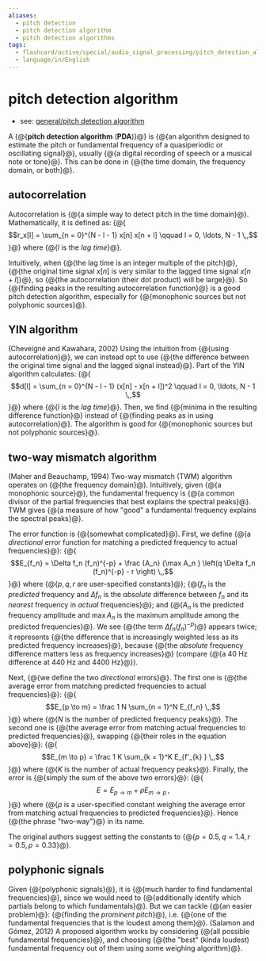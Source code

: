 ```yaml
---
aliases:
  - pitch detection
  - pitch detection algorithm
  - pitch detection algorithms
tags:
  - flashcard/active/special/audio_signal_processing/pitch_detection_algorithm
  - language/in/English
---
```


# pitch detection algorithm

- see: [general/pitch detection algorithm](../../general/pitch%20detection%20algorithm.md)

A {@{__pitch detection algorithm__ \(__PDA__\)}@} is {@{an algorithm designed to estimate the pitch or fundamental frequency of a quasiperiodic or oscillating signal}@}, usually {@{a digital recording of speech or a musical note or tone}@}. This can be done in {@{the time domain, the frequency domain, or both}@}. <!--SR:!2026-05-22,251,332!2026-05-28,256,332!2026-05-26,254,332!2026-06-01,259,332-->

## autocorrelation

Autocorrelation is {@{a simple way to detect pitch in the time domain}@}. Mathematically, it is defined as: {@{$$r_x[l] = \sum_{n = 0}^{N - l - 1} x[n] x[n + l] \qquad l = 0, \ldots, N - 1 \,,$$}@} where {@{$l$ is the _lag time_}@}. <!--SR:!2026-05-28,256,332!2026-05-15,245,332!2026-05-31,258,332-->

Intuitively, when {@{the lag time is an integer multiple of the pitch}@}, {@{the original time signal $x[n]$ is very similar to the lagged time signal $x[n + l]$}@}, so {@{the autocorrelation \(their dot product\) will be large}@}. So {@{finding peaks in the resulting autocorrelation function}@} is a good pitch detection algorithm, especially for {@{monophonic sources but not polyphonic sources}@}. <!--SR:!2025-09-24,68,312!2025-09-24,68,312!2025-09-24,68,312!2025-09-24,68,312!2026-06-02,260,332-->

## YIN algorithm

\(Cheveigné and Kawahara, 2002\) Using the intuition from {@{using autocorrelation}@}, we can instead opt to use {@{the difference between the original time signal and the lagged signal instead}@}. Part of the YIN algorithm calculates: {@{$$d[l] = \sum_{n = 0}^{N - l - 1} (x[n] - x[n + l])^2 \qquad l = 0, \ldots, N - 1 \,,$$}@} where {@{$l$ is the _lag time_}@}. Then, we find {@{minima in the resulting difference function}@} instead of {@{finding peaks as in using autocorrelation}@}. The algorithm is good for {@{monophonic sources but not polyphonic sources}@}. <!--SR:!2026-06-03,261,332!2025-09-24,68,312!2026-04-27,229,330!2026-06-03,261,332!2026-05-16,246,332!2025-09-24,68,312!2026-05-27,255,332-->

## two-way mismatch algorithm

\(Maher and Beauchamp, 1994\) Two-way mismatch \(TWM\) algorithm operates on {@{the frequency domain}@}. Intuitively, given {@{a monophonic source}@}, the fundamental frequency is {@{a common divisor of the partial frequencies that best explains the spectral peaks}@}. TWM gives {@{a measure of how "good" a fundamental frequency explains the spectral peaks}@}. <!--SR:!2025-09-24,68,312!2026-05-28,256,332!2026-05-17,247,332!2025-09-23,67,312-->

The error function is {@{somewhat complicated}@}. First, we define {@{a _directional_ error function for matching a predicted frequency to actual frequencies}@}: {@{$$E_{f_n} = \Delta f_n (f_n)^{-p} + \frac {A_n} {\max A_n } \left(q \Delta f_n (f_n)^{-p} - r \right) \,,$$}@} where {@{$p, q, r$ are user-specified constants}@}; {@{$f_n$ is the _predicted_ frequency and $\Delta f_n$ is the _absolute_ difference between $f_n$ and its _nearest_ frequency in _actual_ frequencies}@}; and {@{$A_n$ is the predicted frequency amplitude and $\max A_n$ is the maximum amplitude among the predicted frequencies}@}. We see {@{the term $\Delta f_n(f_n)^{-p}$}@} appears twice; it represents {@{the difference that is increasingly weighted less as its predicted frequency increases}@}, because {@{the _absolute_ frequency difference matters less as frequency increases}@} \(compare {@{a 40&nbsp;Hz difference at 440&nbsp;Hz and 4400&nbsp;Hz}@}\). <!--SR:!2026-05-10,241,332!2026-05-21,250,332!2026-01-19,153,312!2026-02-03,165,312!2026-03-18,185,312!2025-09-24,68,312!2025-09-24,68,312!2026-05-23,252,332!2025-09-24,68,312!2026-05-20,249,332-->

Next, {@{we define the two _directional_ errors}@}. The first one is {@{the average error from matching predicted frequencies to actual frequencies}@}: {@{$$E_{p \to m} = \frac 1 N \sum_{n = 1}^N E_{f_n} \,,$$}@} where {@{$N$ is the number of predicted frequency peaks}@}. The second one is {@{the average error from matching actual frequencies to predicted frequencies}@}, swapping {@{their roles in the equation above}@}: {@{$$E_{m \to p} = \frac 1 K \sum_{k = 1}^K E_{f'_{k} } \,,$$}@} where {@{$K$ is the number of actual frequency peaks}@}. Finally, the error is {@{simply the sum of the above two errors}@}: {@{$$E = E_{p \to m} + \rho E_{m \to p} \,,$$}@} where {@{$\rho$ is a user-specified constant weighing the average error from matching actual frequencies to predicted frequencies}@}. Hence {@{the phrase "two-way"}@} in its name. <!--SR:!2026-05-15,245,332!2026-05-23,252,332!2026-05-28,256,332!2025-09-23,67,312!2026-05-11,242,332!2026-05-11,242,332!2026-05-16,246,332!2026-05-18,248,332!2026-05-28,256,332!2025-09-24,68,312!2025-09-24,68,312!2026-05-29,256,332-->

The original authors suggest setting the constants to {@{$p = 0.5, q = 1.4, r = 0.5, \rho = 0.33$}@}. <!--SR:!2025-09-24,68,312-->

## polyphonic signals

Given {@{polyphonic signals}@}, it is {@{much harder to find fundamental frequencies}@}, since we would need to {@{additionally identify which partials belong to which fundamentals}@}. But we can tackle {@{an easier problem}@}: {@{finding the _prominent pitch_}@}, i.e. {@{one of the fundamental frequencies that is the loudest among them}@}. \(Salamon and Gómez, 2012\) A proposed algorithm works by considering {@{all possible fundamental frequencies}@}, and choosing {@{the "best" \(kinda loudest\) fundamental frequency out of them using some weighing algorithm}@}. <!--SR:!2026-06-02,260,332!2025-09-24,68,312!2025-09-24,68,312!2026-05-11,242,332!2026-05-30,257,332!2026-05-19,248,332!2026-03-22,188,312!2025-10-08,20,361-->
